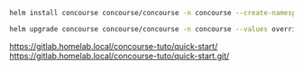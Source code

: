 ```bash
helm install concourse concourse/concourse -n concourse --create-namespace --set concourse.web.externalUrl=http://concourse.homelab.local
```

```bash
helm upgrade concourse concourse/concourse -n concourse --values override.yaml
```
https://gitlab.homelab.local/concourse-tuto/quick-start/
https://gitlab.homelab.local/concourse-tuto/quick-start.git/